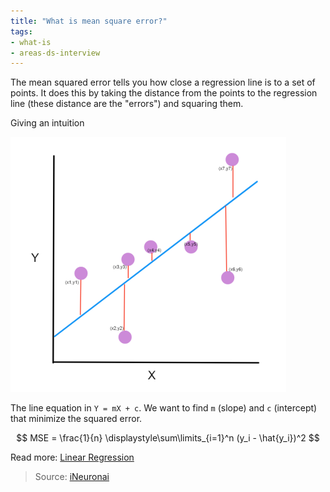 ```yaml
---
title: "What is mean square error?"
tags:
- what-is
- areas-ds-interview
---
```


The mean squared error tells you how close a regression line is to a set of points. It does this by taking the distance from the points to the regression line (these distance are the "errors") and squaring them.

Giving an intuition

![](images/mean-square-error-1.png)

The line equation in `Y = mX + c`. We want to find `m` (slope) and `c` (intercept) that minimize the squared error.

$$
MSE = \frac{1}{n} \displaystyle\sum\limits_{i=1}^n (y_i - \hat{y_i})^2
$$

Read more: [Linear Regression](linear-regression.md)

> Source: [iNeuronai](https://github.com/iNeuronai/interview-question-data-science-)